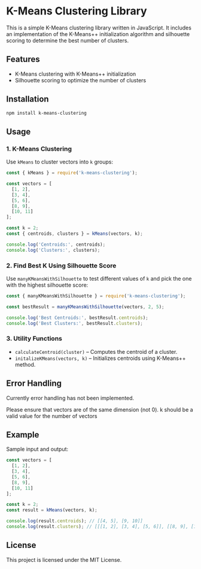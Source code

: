 # K-Means Clustering Library

This is a simple K-Means clustering library written in JavaScript. It includes an implementation of the K-Means++ initialization algorithm and silhouette scoring to determine the best number of clusters.



## Features

- K-Means clustering with K-Means++ initialization
- Silhouette scoring to optimize the number of clusters



## Installation

```bash
npm install k-means-clustering
```



## Usage

### 1. K-Means Clustering

Use `kMeans` to cluster vectors into `k` groups:

```js
const { kMeans } = require('k-means-clustering');

const vectors = [
  [1, 2],
  [3, 4],
  [5, 6],
  [8, 9],
  [10, 11]
];

const k = 2;
const { centroids, clusters } = kMeans(vectors, k);

console.log('Centroids:', centroids);
console.log('Clusters:', clusters);
```



### 2. Find Best K Using Silhouette Score

Use `manyKMeansWithSilhouette` to test different values of `k` and pick the one with the highest silhouette score:

```js
const { manyKMeansWithSilhouette } = require('k-means-clustering');

const bestResult = manyKMeansWithSilhouette(vectors, 2, 5);

console.log('Best Centroids:', bestResult.centroids);
console.log('Best Clusters:', bestResult.clusters);
```



### 3. Utility Functions

- `calculateCentroid(cluster)` – Computes the centroid of a cluster.
- `initalizeKMeans(vectors, k)` – Initializes centroids using K-Means++ method.



## Error Handling

Currently error handling has not been implemented.

Please ensure that vectors are of the same dimension (not 0).
k should be a valid value for the number of vectors 

## Example

Sample input and output:

```js
const vectors = [
  [1, 2],
  [3, 4],
  [5, 6],
  [8, 9],
  [10, 11]
];

const k = 2;
const result = kMeans(vectors, k);

console.log(result.centroids); // [[4, 5], [9, 10]]
console.log(result.clusters); // [[[1, 2], [3, 4], [5, 6]], [[8, 9], [10, 11]]]
```



## License

This project is licensed under the MIT License.

